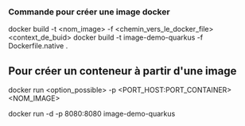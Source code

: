 ### Commande pour créer une image docker

docker build -t <nom_image> -f <chemin_vers_le_docker_file> <context_de_buid>
docker build -t image-demo-quarkus -f Dockerfile.native .

## Pour créer un conteneur à partir d'une image
docker run <option_possible> -p <PORT_HOST:PORT_CONTAINER> <NOM_IMAGE>

docker run -d -p 8080:8080 image-demo-quarkus